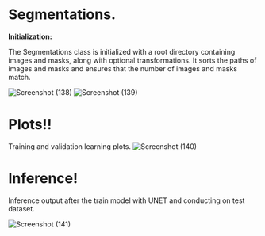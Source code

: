 # Segmentations.
**Initialization:**

The Segmentations class is initialized with a root directory containing images and masks, along with optional transformations.
It sorts the paths of images and masks and ensures that the number of images and masks match.

![Screenshot (138)](https://github.com/TeachAI-UZ/CodingMasters-3/assets/89033710/64eaddbb-6de0-4ad9-9e26-da084f5c87f0)
![Screenshot (139)](https://github.com/TeachAI-UZ/CodingMasters-3/assets/89033710/6fb23eda-5d9b-459a-982d-b32c45ea66c9)

# Plots!!

Training and validation learning plots.
![Screenshot (140)](https://github.com/TeachAI-UZ/CodingMasters-3/assets/89033710/28350cd6-9fb0-4d98-90ce-cfd2630e1424)

# Inference!

Inference output after the train model with UNET and conducting on test dataset.  

![Screenshot (141)](https://github.com/TeachAI-UZ/CodingMasters-3/assets/89033710/b338c8e6-5b92-4680-bdb0-8352a4bc9379)

